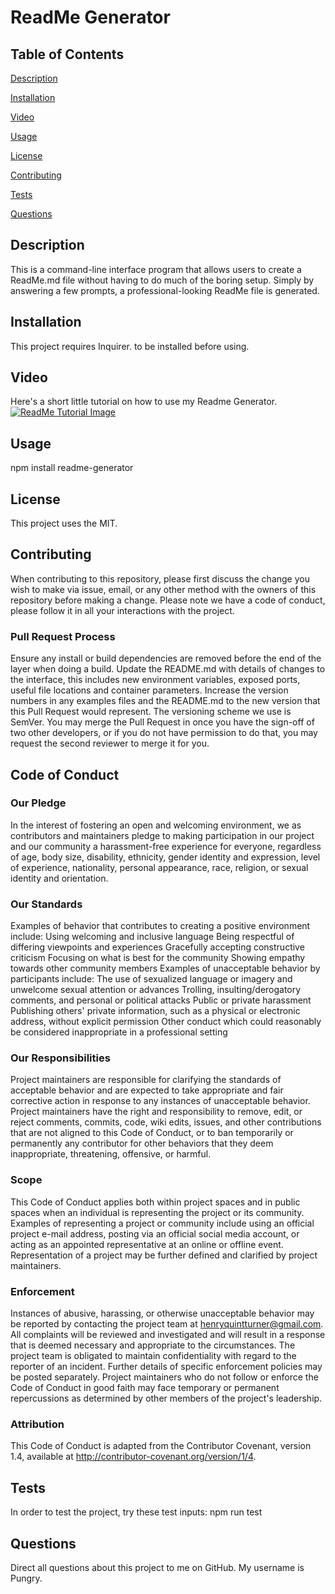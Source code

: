 # ReadMe Generator 
 ## Table of Contents 
 [Description](#description) 

 [Installation](#installation)

 [Video](#video) 

 [Usage](#usage) 

 [License](#license) 

 [Contributing](#contributing) 

 [Tests](#tests) 

 [Questions](#questions) 
 ## Description 
 This is a command-line interface program that allows users to create a ReadMe.md file without having to do much of the boring setup. Simply by answering a few prompts, a professional-looking ReadMe file is generated. 
 ## Installation 
 This project requires Inquirer. to be installed before using.
 ## Video
 Here's a short little tutorial on how to use my Readme Generator.
 [![ReadMe Tutorial Image](http://img.youtube.com/vi/GN7gEalRU3M/0.jpg)](http://www.youtube.com/watch?v=GN7gEalRU3M "ReadMe Tutorial")
 ## Usage 
 npm install readme-generator 
 ## License 
 This project uses the MIT. 
 ## Contributing 
 When contributing to this repository, please first discuss the change you wish to make via issue, email, or any other method with the owners of this repository before making a change. 
 Please note we have a code of conduct, please follow it in all your interactions with the project. 
 ### Pull Request Process 
 Ensure any install or build dependencies are removed before the end of the layer when doing a build. 
 Update the README.md with details of changes to the interface, this includes new environment variables, exposed ports, useful file locations and container parameters.
    Increase the version numbers in any examples files and the README.md to the new version that this Pull Request would represent. The versioning scheme we use is SemVer.
 You may merge the Pull Request in once you have the sign-off of two other developers, or if you do not have permission to do that, you may request the second reviewer to merge it for you. 
 ## Code of Conduct 
 ### Our Pledge 
 In the interest of fostering an open and welcoming environment, we as contributors and maintainers pledge to making participation in our project and our community a harassment-free experience for everyone, regardless of age, body size, disability, ethnicity, gender identity and expression, level of experience, nationality, personal appearance, race, religion, or sexual identity and orientation. 
 ### Our Standards 
 Examples of behavior that contributes to creating a positive environment include: 
 Using welcoming and inclusive language 
 Being respectful of differing viewpoints and experiences 
 Gracefully accepting constructive criticism 
 Focusing on what is best for the community 
 Showing empathy towards other community members 
 Examples of unacceptable behavior by participants include: 
 The use of sexualized language or imagery and unwelcome sexual attention or advances 
 Trolling, insulting/derogatory comments, and personal or political attacks
    Public or private harassment 
 Publishing others' private information, such as a physical or electronic address, without explicit permission 
 Other conduct which could reasonably be considered inappropriate in a professional setting 
 ### Our Responsibilities 
 Project maintainers are responsible for clarifying the standards of acceptable behavior and are expected to take appropriate and fair corrective action in response to any instances of unacceptable behavior. 
 Project maintainers have the right and responsibility to remove, edit, or reject comments, commits, code, wiki edits, issues, and other contributions that are not aligned to this Code of Conduct, or to ban temporarily or permanently any contributor for other behaviors that they deem inappropriate, threatening, offensive, or harmful. 
 ### Scope 
 This Code of Conduct applies both within project spaces and in public spaces when an individual is representing the project or its community. Examples of representing a project or community include using an official project e-mail address, posting via an official social media account, or acting as an appointed representative at an online or offline event. Representation of a project may be further defined and clarified by project maintainers. 
 ### Enforcement 
 Instances of abusive, harassing, or otherwise unacceptable behavior may be reported by contacting the project team at henryquintturner@gmail.com. All complaints will be reviewed and investigated and will result in a response that is deemed necessary and appropriate to the circumstances. The project team is obligated to maintain confidentiality with regard to the reporter of an incident. Further details of specific enforcement policies may be posted separately. 
 Project maintainers who do not follow or enforce the Code of Conduct in good faith may face temporary or permanent repercussions as determined by other members of the project's leadership. 
 ### Attribution 
 This Code of Conduct is adapted from the Contributor Covenant, version 1.4, available at http://contributor-covenant.org/version/1/4. 
 ## Tests 
 In order to test the project, try these test inputs: 
 npm run test 
 ## Questions 
 Direct all questions about this project to me on GitHub. My username is Pungry.
